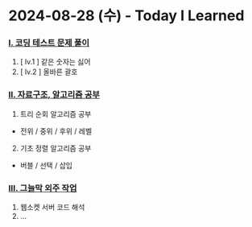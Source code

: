 # 2024-08-28 (수) - Today I Learned

### <a href="https://blingbunny.notion.site/b2a2ef1073f34127aa2903215999e9ec?pvs=4">Ⅰ. 코딩 테스트 문제 풀이</a>
1. [ lv.1 ] 같은 숫자는 싫어
2. [ lv.2 ] 올바른 괄호

### <a href="https://blingbunny.notion.site/1b217392b71742a68f4efb42d71309eb?pvs=4">Ⅱ. 자료구조, 알고리즘 공부</a>
1. 트리 순회 알고리즘 공부
  - 전위 / 중위 / 후위 / 레벨
2. 기초 정렬 알고리즘 공부
  - 버블 / 선택 / 삽입

### <a href="https://www.notion.so/blingbunny/4b630d83a96440e2adea6fcbe8b26814?pvs=4">Ⅲ. 그늘막 외주 작업</a>
1. 웹소켓 서버 코드 해석
2. ...
